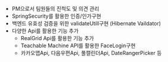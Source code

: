 - PM으로서 팀원들의 진척도 및 의견 관리 
- SpringSecurity를 활용한 인증/인가구현
- 백엔드 유효성 검증을 위한 validateUtill구현 (Hibernate Vaildator)
- 다양한 Api를 활용한 기능 추가 
  - RealGrid Api를 활용한 기능 추가
  - Teachable Machine API를 활용한 FaceLogin구현
  - 카카오맵Api, 다음우편Api, 풀캘린더Api, DateRangerPicker 등